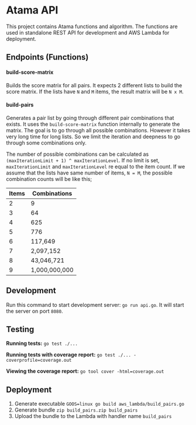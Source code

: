 # Atama API

This project contains Atama functions and algorithm. The functions are used in standalone REST API for development 
and AWS Lambda for deployment.

## Endpoints (Functions)

#### build-score-matrix
Builds the score matrix for all pairs. It expects 2 different lists to build the score matrix. If the lists have 
`N` and `M` items, the result matrix will be `N x M`.

#### build-pairs
Generates a pair list by going through different pair combinations that exists. It uses the `build-score-matrix`
function internally to generate the matrix. The goal is to go through all possible combinations. However it takes 
very long time for long lists. So we limit the iteration and deepness to go through some combinations only.

The number of possible combinations can be calculated as `(maxIterationLimit + 1) ^ maxIterationLevel`. If no limit 
is set, `maxIterationLimit` and `maxIterationLevel` re equal to the item count. If we assume that the lists have same
number of items, `N = M`, the possible combination counts will be like this;

| Items | Combinations  |
|-------|---------------|
| 2     | 9             |
| 3     | 64            |
| 4     | 625           |
| 5     | 776           |
| 6     | 117,649       |
| 7     | 2,097,152     |
| 8     | 43,046,721    |
| 9     | 1,000,000,000 |

## Development

Run this command to start development server: `go run api.go`. It will start the server on port `8080`. 

## Testing

**Running tests:** `go test ./...`

**Running tests with coverage report:** `go test ./... -coverprofile=coverage.out`

**Viewing the coverage report:** `go tool cover -html=coverage.out`

## Deployment

1. Generate executable `GOOS=linux go build aws_lambda/build_pairs.go` 
2. Generate bundle `zip build_pairs.zip build_pairs`
3. Upload the bundle to the Lambda with handler name `build_pairs`